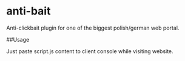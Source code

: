 # anti-bait
Anti-clickbait plugin for one of the biggest polish/german web portal.

##Usage

Just paste script.js content to client console while visiting website.

